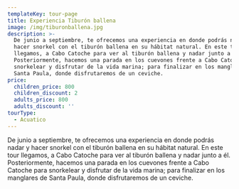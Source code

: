 ```yaml
---
templateKey: tour-page
title: Experiencia Tiburón ballena
image: /img/tiburonballena.jpg
description: >-
  De junio a septiembre, te ofrecemos una experiencia en donde podrás nadar y
  hacer snorkel con el tiburón ballena en su hábitat natural. En este tour
  llegamos, a Cabo Catoche para ver al tiburón ballena y nadar junto a él.
  Posteriormente, hacemos una parada en los cuevones frente a Cabo Catoche para
  snorkelear y disfrutar de la vida marina; para finalizar en los manglares de
  Santa Paula, donde disfrutaremos de un ceviche.
price:
  children_price: 800
  children_discount: 2
  adults_price: 800
  adults_discount: ''
tourType:
  - Acuatico
---
```

De junio a septiembre, te ofrecemos una experiencia en donde podrás nadar y hacer snorkel con el tiburón ballena en su hábitat natural. En este tour llegamos, a Cabo Catoche para ver al tiburón ballena y nadar junto a él. Posteriormente, hacemos una parada en los cuevones frente a Cabo Catoche para snorkelear y disfrutar de la vida marina; para finalizar en los manglares de Santa Paula, donde disfrutaremos de un ceviche.